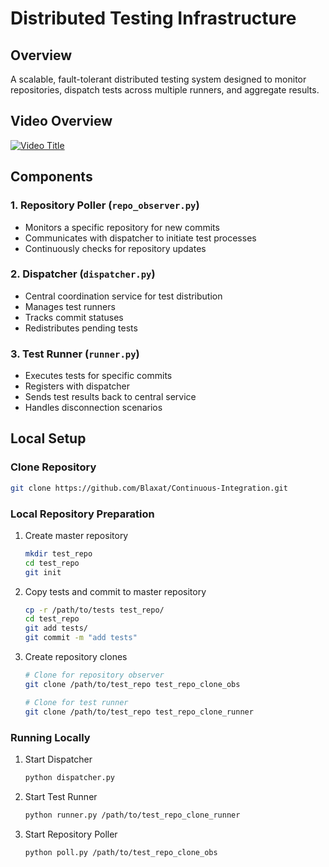 # Distributed Testing Infrastructure

## Overview
A scalable, fault-tolerant distributed testing system designed to monitor repositories, dispatch tests across multiple runners, and aggregate results.

## Video Overview
[![Video Title](https://i9.ytimg.com/vi_webp/291Xu3sskao/mqdefault.webp?sqp=CIi51bwG&rs=AOn4CLCEdsWPTxGXe9uhdCrCMUF0JzRC_Q)](https://youtu.be/291Xu3sskao)

## Components

### 1. Repository Poller (`repo_observer.py`)
- Monitors a specific repository for new commits
- Communicates with dispatcher to initiate test processes
- Continuously checks for repository updates

### 2. Dispatcher (`dispatcher.py`)
- Central coordination service for test distribution
- Manages test runners
- Tracks commit statuses
- Redistributes pending tests

### 3. Test Runner (`runner.py`)
- Executes tests for specific commits
- Registers with dispatcher
- Sends test results back to central service
- Handles disconnection scenarios


## Local Setup

### Clone Repository
   ```bash
   git clone https://github.com/Blaxat/Continuous-Integration.git
   ```

### Local Repository Preparation
1. Create master repository
   ```bash
   mkdir test_repo
   cd test_repo
   git init
   ```

2. Copy tests and commit to master repository
   ```bash
   cp -r /path/to/tests test_repo/
   cd test_repo
   git add tests/
   git commit -m "add tests"
   ```

3. Create repository clones
   ```bash
   # Clone for repository observer
   git clone /path/to/test_repo test_repo_clone_obs
   
   # Clone for test runner
   git clone /path/to/test_repo test_repo_clone_runner
   ```

### Running Locally
1. Start Dispatcher
   ```bash
   python dispatcher.py
   ```

2. Start Test Runner
   ```bash
   python runner.py /path/to/test_repo_clone_runner
   ```

3. Start Repository Poller
   ```bash
   python poll.py /path/to/test_repo_clone_obs
   ```

